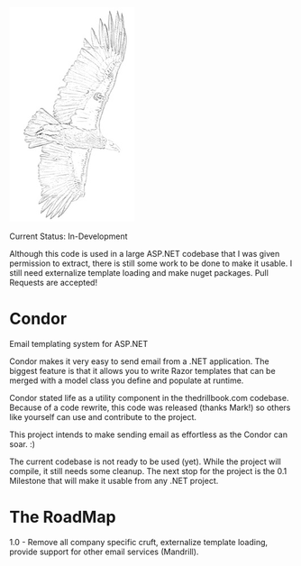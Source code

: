 ![Condor Logo](/Docs/logo.png)

Current Status: In-Development

Although this code is used in a large ASP.NET codebase that I was given permission to extract, there is still some work to be done to make it usable. I still need externalize template loading and make nuget packages. Pull Requests are accepted! 

# Condor
Email templating system for ASP.NET

Condor makes it very easy to send email from a .NET application. The biggest feature is that it allows you to write Razor templates that can be merged with a model class you define and populate at runtime. 

Condor stated life as a utility component in the thedrillbook.com codebase. Because of a code rewrite, this code was 
released (thanks Mark!) so others like yourself can use and contribute to the project. 

This project intends to make sending email as effortless as the Condor can soar. :)

The current codebase is not ready to be used (yet). While the project will compile, it still needs some cleanup. The next stop for the project is the 0.1 Milestone that will make it usable from any .NET project. 

The RoadMap
===========
1.0 - Remove all company specific cruft, externalize template loading, provide support for other email services (Mandrill).




